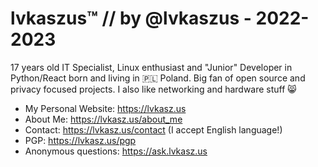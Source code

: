 # lvkaszus™ // by @lvkaszus - 2022-2023

17 years old IT Specialist, Linux enthusiast and "Junior" Developer in Python/React born and living in 🇵🇱 Poland. Big fan of open source and privacy focused projects. I also like networking and hardware stuff 😸

- My Personal Website: https://lvkasz.us
- About Me: https://lvkasz.us/about_me
- Contact: https://lvkasz.us/contact (I accept English language!)
- PGP: https://lvkasz.us/pgp
- Anonymous questions: https://ask.lvkasz.us
  
